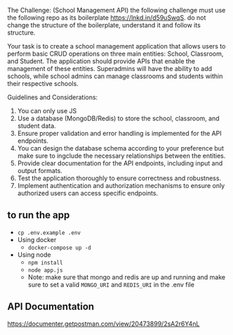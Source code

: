The Challenge: (School Management API) the following challenge must use the following repo as its boilerplate https://lnkd.in/d59uSwqS. do not change the structure of the boilerplate, understand it and follow its structure.

Your task is to create a school management application that allows users to perform basic CRUD operations on three main entities: School, Classroom, and Student. The application should provide APIs that enable the management of these entities. Superadmins will have the ability to add schools, while school admins can manage classrooms and students within their respective schools.


Guidelines and Considerations:
1. You can only use JS
2. Use a database (MongoDB/Redis) to store the school, classroom, and student data.
3. Ensure proper validation and error handling is implemented for the API endpoints.
4. You can design the database schema according to your preference but make sure to ingclude the necessary relationships between the entities.
5. Provide clear documentation for the API endpoints, including input and output formats.
6. Test the application thoroughly to ensure correctness and robustness.
7. Implement authentication and authorization mechanisms to ensure only authorized users can access specific endpoints.



## to run the app
- `cp .env.example .env`
- Using docker
  - `docker-compose up -d`
- Using node
  - `npm install`   
  - `node app.js`
  - Note: make sure that mongo and redis are up and running and make sure to set a valid `MONGO_URI` and `REDIS_URI` in the .env file


## API Documentation
https://documenter.getpostman.com/view/20473899/2sA2r6Y4nL
